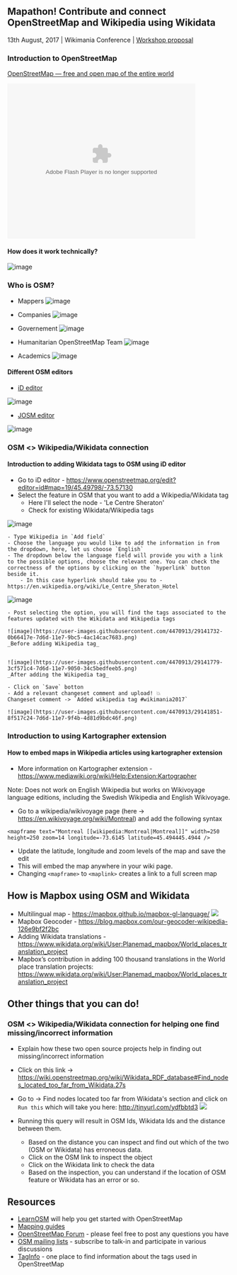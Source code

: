 ## Mapathon! Contribute and connect OpenStreetMap and Wikipedia using Wikidata

13th August, 2017 | Wikimania Conference | [Workshop proposal](https://wikimania2017.wikimedia.org/wiki/Submissions/Mapathon!_Contribute_and_connect_OpenStreetMap_and_Wikipedia_using_Wikidata)

### Introduction to OpenStreetMap

[OpenStreetMap — free and open map of the entire world](https://www.openstreetmap.org/)

<object width="425" height="350">
  <param name="movie" value="https://www.youtube.com/watch?v=7sC83j6vzjo" />
  <param name="wmode" value="transparent" />
  <embed src="https://www.youtube.com/watch?v=7sC83j6vzjo"
         type="application/x-shockwave-flash"
         wmode="transparent" width="425" height="350" />
</object>

#### How does it work technically?

![image](https://user-images.githubusercontent.com/4470913/29123045-071973ce-7d32-11e7-8210-531a2fb83125.jpg)

### Who is OSM?

- Mappers
![image](https://user-images.githubusercontent.com/4470913/29123420-5532fd7c-7d33-11e7-9f13-403fdd3390a9.png)

- Companies 
![image](https://user-images.githubusercontent.com/4470913/29123462-74983538-7d33-11e7-9f6b-992280a24b1c.png)


- Governement
![image](https://user-images.githubusercontent.com/4470913/29123505-99e19d02-7d33-11e7-9df9-a2ba4899492d.png)

- Humanitarian OpenStreetMap Team
![image](https://user-images.githubusercontent.com/4470913/29123521-aa4c2fe0-7d33-11e7-984d-0118b9b3ed6d.png)

- Academics
![image](https://user-images.githubusercontent.com/4470913/29123581-e16eb164-7d33-11e7-9e11-a8922c605187.png)

#### Different OSM editors

- [iD editor](https://www.openstreetmap.org/edit?editor=id#map=16/45.4682/-73.5468)

![image](https://user-images.githubusercontent.com/4470913/29123848-b56bace2-7d34-11e7-82a1-06b555def06a.png)

- [JOSM editor](https://josm.openstreetmap.de/)

![image](https://user-images.githubusercontent.com/4470913/29123992-2b074830-7d35-11e7-84d9-5aca210235de.png)


### OSM <> Wikipedia/Wikidata connection


#### Introduction to adding Wikidata tags to OSM using iD editor 


- Go to iD editor - https://www.openstreetmap.org/edit?editor=id#map=19/45.49798/-73.57130
- Select the feature in OSM that you want to add a Wikipedia/Wikidata tag
	- Here I'll select the node - 'Le Centre Sheraton'
	- Check for existing Wikidata/Wikipedia tags

![image](https://user-images.githubusercontent.com/4470913/29125326-1d9a065c-7d39-11e7-8237-5ba0a1297cd2.png)


  	- Type Wikipedia in `Add field` 
  	- Choose the language you would like to add the information in from the dropdown, here, let us choose `English`
  	- The dropdown below the language field will provide you with a link to the possible options, choose the relevant one. You can check the correctness of the options by clicking on the `hyperlink` button beside it.
  		- In this case hyperlink should take you to - https://en.wikipedia.org/wiki/Le_Centre_Sheraton_Hotel

 ![image](https://user-images.githubusercontent.com/4470913/29141673-c7f0949e-7d6c-11e7-9e19-b046e72c56cd.png)

	- Post selecting the option, you will find the tags associated to the features updated with the Wikidata and Wikipedia tags

	![image](https://user-images.githubusercontent.com/4470913/29141732-0b66417e-7d6d-11e7-9bc5-4ac14cac7683.png)
	_Before adding Wikipedia tag_


	![image](https://user-images.githubusercontent.com/4470913/29141779-3cf571c4-7d6d-11e7-9050-34c5bedfeeb5.png)
	_After adding the Wikipedia tag_

	- Click on `Save` botton
	- Add a relevant changeset comment and upload! 💥 
	Changeset comment -> `Added wikipedia tag #wikimania2017`

	![image](https://user-images.githubusercontent.com/4470913/29141851-8f517c24-7d6d-11e7-9f4b-4d81d9bdc46f.png)

### Introduction to using Kartographer extension

#### How to embed maps in Wikipedia articles using kartographer extension


- More information on Kartographer extension - https://www.mediawiki.org/wiki/Help:Extension:Kartographer

Note: Does not work on English Wikipedia but works on Wikivoyage language editions, including the Swedish Wikipedia and English Wikivoyage. 


- Go to a wikipedia/wikivoyage page (here -> https://en.wikivoyage.org/wiki/Montreal) and add the following syntax

```
<mapframe text="Montreal [[wikipedia:Montreal|Montreal]]" width=250 height=250 zoom=14 longitude=-73.6145 latitude=45.494445.4944 />

```

- Update the latitude, longitude and zoom levels of the map and save the edit
- This will embed the map anywhere in your wiki page.
- Changing `<mapframe>` to `<maplink>` creates a link to a full screen map


## How is Mapbox using OSM and Wikidata

- Multilingual map - https://mapbox.github.io/mapbox-gl-language/ 
![](https://d2mxuefqeaa7sj.cloudfront.net/s_2B33C791A7F0CBCFA1594D29FFFDB1F8BA65211D86D19EF71B6A99524742BF65_1502204597521_image.png)
- Mapbox Geocoder - https://blog.mapbox.com/our-geocoder-wikipedia-126e9bf2f2bc
- Adding Wikidata translations - https://www.wikidata.org/wiki/User:Planemad_mapbox/World_places_translation_project
- Mapbox’s contribution in adding 100 thousand translations in the World place translation projects: https://www.wikidata.org/wiki/User:Planemad_mapbox/World_places_translation_project


## Other things that you can do!


### OSM <> Wikipedia/Wikidata connection for helping one find missing/incorrect information


- Explain how these two open source projects help in finding out missing/incorrect information
- Click on this link → https://wiki.openstreetmap.org/wiki/Wikidata_RDF_database#Find_nodes_located_too_far_from_Wikidata.27s
- Go to → Find nodes located too far from Wikidata's section and click on `Run this`  which will take you here: http://tinyurl.com/ydfbbtd3
![](https://d2mxuefqeaa7sj.cloudfront.net/s_2B33C791A7F0CBCFA1594D29FFFDB1F8BA65211D86D19EF71B6A99524742BF65_1502196560162_image.png)

- Running this query will result in OSM Ids, Wikidata Ids and the distance between them.
  - Based on the distance you can inspect and find out which of the two (OSM or Wikidata) has erroneous data.
  - Click on the OSM link to inspect the object 
  - Click on the Wikidata link to check the data 
  - Based on the inspection, you can understand if the location of OSM feature or Wikidata has an error or so.


 ## Resources

- [LearnOSM](http://learnosm.org/en/) will help you get started with OpenStreetMap
- [Mapping guides](https://www.mapbox.com/mapping/)
- [OpenStreetMap Forum](https://forum.openstreetmap.org/) - please feel free to post any questions you have
- [OSM mailing lists](https://wiki.openstreetmap.org/wiki/Mailing_lists) - subscribe to talk-in and participate in various discussions
- [TagInfo](https://taginfo.openstreetmap.org/) - one place to find information about the tags used in OpenStreetMap



